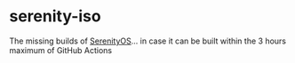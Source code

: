 # serenity-iso

The missing builds of [SerenityOS](https://serenityos.org/)... in case it can be built within the 3 hours maximum of GitHub Actions
